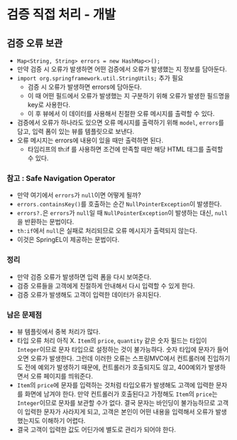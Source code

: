 # 검증 직접 처리 - 개발
## 검증 오류 보관
- `Map<String, String> errors = new HashMap<>();`
- 만약 검증 시 오류가 발생하면 어떤 검증에서 오류가 발생했는 지 정보를 담아둔다.
- `import org.springframework.util.StringUtils;` 추가 필요
    - 검증 시 오류가 발생하면 errors에 담아둔다.
    - 이 때 어떤 필드에서 오류가 발생했는 지 구분하기 위해 오류가 발생한 필드명을 key로 사용한다.
    - 이 후 뷰에서 이 데이터를 사용해서 친절한 오류 메시지를 출력할 수 있다.
- 검증에서 오류가 하나라도 있으면 오류 메시지를 출력하기 위해 `model`, `errors`를 담고, 입력 폼이 있는 뷰를 템플릿으로 보낸다.
- 오류 메시지는 errors에 내용이 있을 때만 출력하면 된다.
    - 타임리프의 th:if 를 사용하면 조건에 만족할 때만 해당 HTML 태그를 출력할 수 있다.

### 참고 : Safe Navigation Operator
- 만약 여기에서 `errors`가 `null`이면 어떻게 될까?
- `errors.containsKey()`를 호출하는 순간 `NullPointerException`이 발생한다.
- `errors?.`은 `errors`가 `null`일 때 `NullPointerException`이 발생하는 대신, `null`을 반환하는 문법이다.
- `th:if`에서 `null`은 실패로 처리되므로 오류 메시지가 출력되지 않는다.
- 이것은 SpringEL이 제공하는 문법이다.

### 정리
- 만약 검증 오류가 발생하면 입력 폼을 다시 보여준다.
- 검증 오류들을 고객에게 친절하게 안내해서 다시 입력할 수 있게 한다.
- 검증 오류가 발생해도 고객이 입력한 데이터가 유지된다.

### 남은 문제점
- 뷰 템플릿에서 중복 처리가 많다.
- 타입 오류 처리 아직 X. `Item`의 `price`, `quantity` 같은 숫자 필드는 타입이 `Integer`이므로 문자 타입으로 설정하는 것이 불가능하다.
숫자 타입에 문자가 들어오면 오류가 발생한다. 그런데 이러한 오류는 스프링MVC에서 컨트롤러에 진입하기도 전에 예외가 발생하기 때문에,
컨트롤러가 호출되지도 않고, 400예외가 발생하면서 오류 페이지를 띄워준다.
- `Item`의 `price`에 문자를 입력하는 것처럼 타입오류가 발생해도 고객에 입력한 문자를 화면에 남겨야 한다.
만약 컨트롤러가 호출된다고 가정해도 `Item`의 `price`는 `Integer`이므로 문자를 보관할 수가 없다.
결국 문자는 바인딩이 불가능하므로 고객이 입력한 문자가 사라지게 되고, 고객은 본인이 어떤 내용을 입력해서 오류가 발생했는지도 이해하기 어렵다.
- 결국 고객이 입력한 값도 어딘가에 별도로 관리가 되어야 한다.
